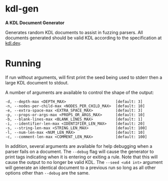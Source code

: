 kdl-gen
=======

**A KDL Document Generator**

Generates random KDL documents to assist in fuzzing parsers.
All documents generated should be valid KDL according to the specification 
at [kdl.dev](https://kdl.dev).


Running
=======

If run without arguments, will first print the seed being used to stderr then a large
KDL document to stdout.

A number of arguments are available to control the shape of the output:

```
-d, --depth-max <DEPTH_MAX>                      [default: 3]
-n, --nodes-per-child-max <NODES_PER_CHILD_MAX>  [default: 10]
-e, --extra-space-max <EXTRA_SPACE_MAX>          [default: 3]
-p, --props-or-args-max <PROPS_OR_ARGS_MAX>      [default: 10]
-b, --blank-lines-max <BLANK_LINES_MAX>          [default: 1]
-i, --identifier-len-max <IDENTIFIER_LEN_MAX>    [default: 20]
-s, --string-len-max <STRING_LEN_MAX>            [default: 100]
-l, --num-len-max <NUM_LEN_MAX>                  [default: 10]
-c, --comment-len-max <COMMENT_LEN_MAX>          [default: 100]
```

In addition, several arguments are available for help debugging when
a parser fails on a document. The `--debug` flag will cause the 
generator to print tags indicating when it is entering or exiting a
rule. Note that this will cause the output to no longer be valid KDL.
The `--seed <u64 int>` argument will generate an identical document 
to a previous run so long as all other options other than `--debug`
are the same.

